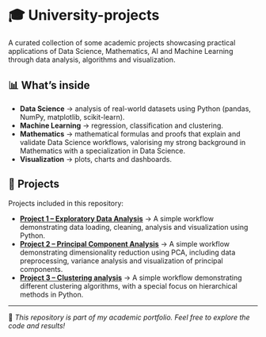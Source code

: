 # 🎓 University-projects
A curated collection of some academic projects showcasing practical applications of Data Science, Mathematics, AI and Machine Learning through data analysis, algorithms and visualization.

## 📊 What’s inside
- **Data Science** → analysis of real-world datasets using Python (pandas, NumPy, matplotlib, scikit-learn).  
- **Machine Learning** → regression, classification and clustering.  
- **Mathematics** → mathematical formulas and proofs that explain and validate Data Science workflows, valorising my strong background in Mathematics with a specialization in Data Science.  
- **Visualization** → plots, charts and dashboards.

## 📁 Projects

Projects included in this repository:
- **[Project 1 – Exploratory Data Analysis](project1/README.md)** → A simple workflow demonstrating data loading, cleaning, analysis and visualization using Python.
- **[Project 2 – Principal Component Analysis](project2/README.md)** → A simple workflow demonstrating dimensionality reduction using PCA, including data preprocessing, variance analysis and visualization of principal components.
- **[Project 3 – Clustering analysis](project3/README.md)** → A simple workflow demonstrating different clustering algorithms, with a special focus on hierarchical methods in Python.

- ---
👋 *This repository is part of my academic portfolio. Feel free to explore the code and results!*
